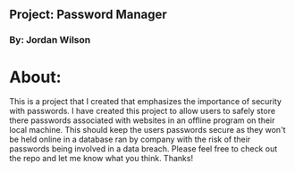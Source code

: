 ## Project: Password Manager
### By: Jordan Wilson

# About: 
This is a project that I created that emphasizes the importance of security with passwords. I have created this project to allow users to safely store there passwords associated with websites in an offline program on their local machine. This should keep the users passwords secure as they won't be held online in a database ran by company with the risk of their passwords being involved in a data breach. Please feel free to check out the repo and let me know what you think. Thanks!
